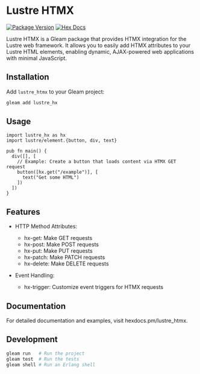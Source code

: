 # Lustre HTMX

[![Package Version](https://img.shields.io/hexpm/v/lustre_htmx)](https://hex.pm/packages/lustre_htmx)
[![Hex Docs](https://img.shields.io/badge/hex-docs-ffaff3)](https://hexdocs.pm/lustre_htmx/)

Lustre HTMX is a Gleam package that provides HTMX integration for the Lustre web framework. It allows you to easily add HTMX attributes to your Lustre HTML elements, enabling dynamic, AJAX-powered web applications with minimal JavaScript.

## Installation

Add `lustre_htmx` to your Gleam project:

```sh
gleam add lustre_hx
```

## Usage

```Gleam
import lustre_hx as hx
import lustre/element.{button, div, text}

pub fn main() {
  div([], [
    // Example: Create a button that loads content via HTMX GET request
    button([hx.get("/example")], [
      text("Get some HTML")
    ])
  ])
}
```

## Features

- HTTP Method Attributes:

  - hx-get: Make GET requests
  - hx-post: Make POST requests
  - hx-put: Make PUT requests
  - hx-patch: Make PATCH requests
  - hx-delete: Make DELETE requests
- Event Handling:
  - hx-trigger: Customize event triggers for HTMX requests

## Documentation

For detailed documentation and examples, visit hexdocs.pm/lustre_htmx.

## Development

```sh
gleam run   # Run the project
gleam test  # Run the tests
gleam shell # Run an Erlang shell
```

